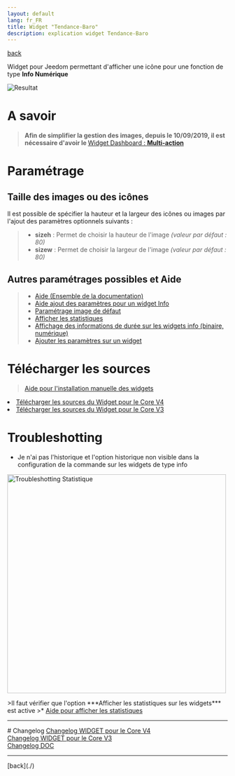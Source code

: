 ```yaml
---
layout: default
lang: fr_FR
title: Widget "Tendance-Baro"
description: explication widget Tendance-Baro
---
```


[back](./)

Widget pour Jeedom permettant d'afficher une icône pour une fonction de type <b>Info Numérique</b>

<p><img src="../{{site.img}}/exemple/d/tendance.png" alt="Resultat" /></p>

# A savoir

<blockquote>
<b>Afin de simplifier la gestion des images, depuis le 10/09/2019, il est nécessaire d'avoir le </b><a href="WIDGET_d_Multi_action_Defaut">Widget Dashboard : <b>Multi-action</b></a>
</blockquote>

# Paramétrage

## Taille des images ou des icônes

Il est possible de spécifier la hauteur et la largeur des icônes ou images par l'ajout des paramètres optionnels suivants :

<blockquote>
    <ul>
        <li><b>sizeh</b> : Permet de choisir la hauteur de l'image <i>(valeur par défaut : 80)</i></li>
        <li><b>sizew</b> : Permet de choisir la largeur de l'image <i>(valeur par défaut : 80)</i></li>
    </ul>
</blockquote>

## Autres paramétrages possibles et Aide

<blockquote>
    <ul>
        <li><a href="{{site.baseurl}}/{{site.help}}/{{page.lang}}/">Aide (Ensemble de la documentation)</a></li>
        <li><a href="{{site.baseurl}}/{{site.help}}/{{page.lang}}/config_info">Aide ajout des paramètres pour un widget Info</a></li>
        <li><a href="{{site.baseurl}}/{{site.help}}/{{page.lang}}/error">Paramétrage image de défaut</a></li>
        <li><a href="{{site.baseurl}}/{{site.help}}/{{page.lang}}/stats">Afficher les statistiques</a></li>
        <li><a href="{{site.baseurl}}/{{site.help}}/{{page.lang}}/stats_temps">Affichage des informations de durée sur les widgets info (binaire, numérique)</a></li>
        <li><a href="{{site.baseurl}}/{{site.help}}/{{page.lang}}/para">Ajouter les paramètres sur un widget</a></li>
    </ul>
</blockquote>

# Télécharger les sources

> <a href="{{site.baseurl}}/{{site.help}}/{{page.lang}}/install_manu">Aide pour l'installation manuelle des widgets</a>

<li><a href="https://github.com/JEALG/JEEDOM-Tendance-Baro/tree/masterv4">Télécharger les sources du Widget pour le Core V4</a></li>
<li><a href="https://github.com/JEALG/JEEDOM-Tendance-Baro/tree/master">Télécharger les sources du Widget pour le Core V3</a></li>

# Troubleshotting

- Je n'ai pas l'historique et l'option historique non visible dans la configuration de la commande sur les widgets de type info
<p><img src="{{site.baseurl}}/{{site.help}}/{{site.img}}/troubleshotting_1.png" alt="Troubleshotting Statistique" width="500" /></p>
>Il faut vérifier que l'option ***Afficher les statistiques sur les widgets*** est active
>* <a href="{{site.baseurl}}/{{site.help}}/{{page.lang}}/stats">Aide pour afficher les statistiques</a>

<hr />
# Changelog
<a href="https://github.com/JEALG/JEEDOM-Tendance-Baro/commits/masterv4">Changelog WIDGET pour le Core V4</a><br/>
<a href="https://github.com/JEALG/JEEDOM-Tendance-Baro/commits/master">Changelog WIDGET pour le Core V3</a><br/>
<a href="https://github.com/JEALG/JEEDOM-Widget_JAG-doc/commits/master">Changelog DOC</a>

<hr />
[back](./)
